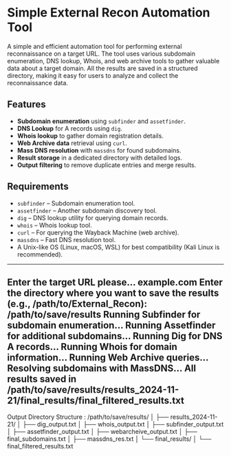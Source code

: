 # Simple External Recon Automation Tool

A simple and efficient automation tool for performing external reconnaissance on a target URL. The tool uses various subdomain enumeration, DNS lookup, Whois, and web archive tools to gather valuable data about a target domain. All the results are saved in a structured directory, making it easy for users to analyze and collect the reconnaissance data.

## Features
- **Subdomain enumeration** using `subfinder` and `assetfinder`.
- **DNS Lookup** for A records using `dig`.
- **Whois lookup** to gather domain registration details.
- **Web Archive data** retrieval using `curl`.
- **Mass DNS resolution** with `massdns` for found subdomains.
- **Result storage** in a dedicated directory with detailed logs.
- **Output filtering** to remove duplicate entries and merge results.

## Requirements

- `subfinder` – Subdomain enumeration tool.
- `assetfinder` – Another subdomain discovery tool.
- `dig` – DNS lookup utility for querying domain records.
- `whois` – Whois lookup tool.
- `curl` – For querying the Wayback Machine (web archive).
- `massdns` – Fast DNS resolution tool.
- A Unix-like OS (Linux, macOS, WSL) for best compatibility (Kali Linux is recommended).
- ---------------------------------------------------------------------------------------------
Enter the target URL please...
example.com
Enter the directory where you want to save the results (e.g., /path/to/External_Recon):
/path/to/save/results
Running Subfinder for subdomain enumeration...
Running Assetfinder for additional subdomains...
Running Dig for DNS A records...
Running Whois for domain information...
Running Web Archive queries...
Resolving subdomains with MassDNS...
All results saved in /path/to/save/results/results_2024-11-21/final_results/final_filtered_results.txt
----------------------------------------------------------------------------------------------------------
Output Directory Structure :
  /path/to/save/results/
    │
    ├── results_2024-11-21/
    │   ├── dig_output.txt
    │   ├── whois_output.txt
    │   ├── subfinder_output.txt
    │   ├── assetfinder_output.txt
    │   ├── webarcheive_output.txt
    │   ├── final_subdomains.txt
    │   ├── massdns_res.txt
    │   └── final_results/
    │       └── final_filtered_results.txt
